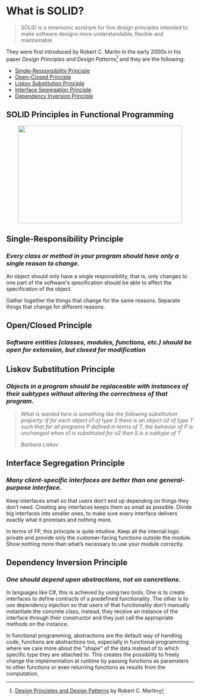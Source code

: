# What is SOLID?

> SOLID is a mnemonic acronym for five design principles intended to make software designs more understandable, flexible and maintainable

They were first introduced by Robert C. Martin in the early 2000s in his paper *Design Principles and Design Patterns*[^1] and they are the following:

- [Single-Responsibility Principle](https://github.com/mmelamud-godaddy/how-to-become-a-better-developer/blob/main/solid.md#single-responsibility-principle)
- [Open–Closed Principle](https://github.com/mmelamud-godaddy/how-to-become-a-better-developer/blob/main/solid.md#openclosed-principle)
- [Liskov Substitution Principle](https://github.com/mmelamud-godaddy/how-to-become-a-better-developer/blob/main/solid.md#liskov-substitution-principle)
- [Interface Segregation Principle](https://github.com/mmelamud-godaddy/how-to-become-a-better-developer/blob/main/solid.md#interface-segregation-principle)
- [Dependency Inversion Principle](https://github.com/mmelamud-godaddy/how-to-become-a-better-developer/blob/main/solid.md#dependency-inversion-principle)

## SOLID Principles in Functional Programming

<p align="center">
  <img width="440" height="262" src="https://user-images.githubusercontent.com/81258448/186962860-bbacd126-d577-4da4-bcdf-5d75f153f7a9.png">
</p>

## Single-Responsibility Principle

### *Every class or method in your program should have only a single reason to change.*

An object should only have a single responsibility, that is, only changes to one part of the software's specification should be able to affect the specification of the object.

Gather together the things that change for the same reasons. Separate things that change for different reasons.

## Open/Closed Principle

### *Software entities (classes, modules, functions, etc.) should be open for extension, but closed for modification*

## Liskov Substitution Principle

### *Objects in a program should be replaceable with instances of their subtypes without altering the correctness of that program.*

> *What is wanted here is something like the following substitution property: If for each object o1 of type S there is an object o2 of type T such that for all programs P defined in terms of T, the behavior of P is unchanged when o1 is substituted for o2 then S is a subtype of T*
> 
> *Barbara Liskov*

## Interface Segregation Principle

### *Many client-specific interfaces are better than one general-purpose interface.*

Keep interfaces small so that users don’t end up depending on things they don’t need. Creating any interfaces keeps them as small as possible. Divide big interfaces into smaller ones, to make sure every interface delivers exactly what it promises and nothing more.

In terms of FP, this principle is quite intuitive. Keep all the internal logic private and provide only the customer-facing functions outside the module. Show nothing more than what’s necessary to use your module correctly.

## Dependency Inversion Principle

### *One should depend upon abstractions, not on concretions.*

In languages like C#, this is achieved by using two tools. One is to create interfaces to define contracts of a predefined functionality. The other is to use dependency injection so that users of that functionality don't manually instantiate the concrete class, instead, they receive an instance of the interface through their constructor and they just call the appropriate methods on the instance.

In functional programming, abstractions are the default way of handling code, functions are abstractions too, especially in functional programming where we care more about the "shape" of the data instead of to which specific type they are attached to. This creates the possibility to freely change the implementation at runtime by passing functions as parameters to other functions or even returning functions as results from the computation.

 [^1]: [Design Principles and Design Patterns](http://staff.cs.utu.fi/~jounsmed/doos_06/material/DesignPrinciplesAndPatterns.pdf) by Robert C. Martin
